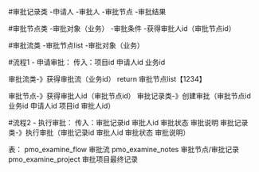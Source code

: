 #审批记录类
-申请人
-审批人
-审批节点
-审批结果

#审批节点类
-审批对象（业务）
-审批条件
-获得审批人id（审批节点id）

#审批流类
-审批节点list
-审批对象（业务）


#流程1 - 申请审批：
传入：项目id 申请人id 业务id


审批流类-》获得审批流（业务id）
return 审批节点list【1234】

审批节点-》获得审批人id（审批节点id）
审批记录类-》创建审批（审批节点id 业务id 申请人id 项目id 审批人id）


#流程2 - 执行审批：
传入：审批记录id 审批人id 审批状态 审批说明
审批记录类-》执行审批（审批记录id 审批人id 审批状态 审批说明）

表：
pmo_examine_flow    审批流
pmo_examine_notes   审批节点/审批记录
pmo_examine_project 审批项目最终记录